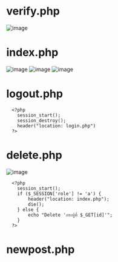 # verify.php
![image](https://user-images.githubusercontent.com/73011056/213868918-5a48abc5-119c-4e66-a507-92d32b9901e8.png)

# index.php
![image](https://user-images.githubusercontent.com/73011056/213869133-ac499360-5861-4f61-ba5a-29b2d992c8a4.png)
![image](https://user-images.githubusercontent.com/73011056/213868936-9d8e0848-9ede-4de5-a466-6baea5499762.png)
![image](https://user-images.githubusercontent.com/73011056/213869839-947d6ab8-18c6-40c4-9f00-665e5c5a6da2.png)



# logout.php
      <?php
        session_start();
        session_destroy();
        header("location: login.php")
      ?>

# delete.php
![image](https://user-images.githubusercontent.com/73011056/213868989-6fa13715-3816-42c1-b55b-a9414b0d90c7.png)

      <?php
        session_start();
        if ($_SESSION['role'] != 'a') {
            header("location: index.php");
            die();
        } else {
            echo "Delete 'กระทู้ที่ $_GET[id]'";
        }
      ?>

# newpost.php

   
